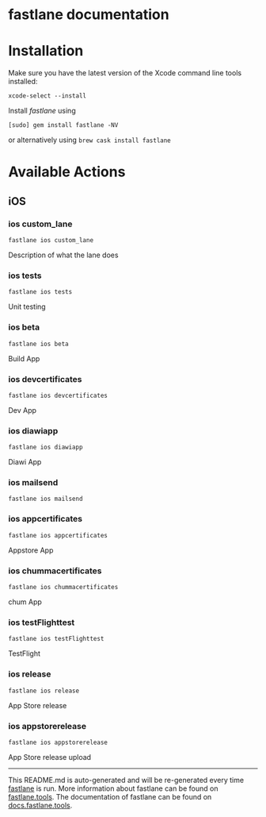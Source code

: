 fastlane documentation
================
# Installation

Make sure you have the latest version of the Xcode command line tools installed:

```
xcode-select --install
```

Install _fastlane_ using
```
[sudo] gem install fastlane -NV
```
or alternatively using `brew cask install fastlane`

# Available Actions
## iOS
### ios custom_lane
```
fastlane ios custom_lane
```
Description of what the lane does
### ios tests
```
fastlane ios tests
```
Unit testing
### ios beta
```
fastlane ios beta
```
Build App
### ios devcertificates
```
fastlane ios devcertificates
```
Dev App
### ios diawiapp
```
fastlane ios diawiapp
```
Diawi App
### ios mailsend
```
fastlane ios mailsend
```

### ios appcertificates
```
fastlane ios appcertificates
```
Appstore App
### ios chummacertificates
```
fastlane ios chummacertificates
```
chum App
### ios testFlighttest
```
fastlane ios testFlighttest
```
TestFlight
### ios release
```
fastlane ios release
```
App Store release
### ios appstorerelease
```
fastlane ios appstorerelease
```
App Store release upload

----

This README.md is auto-generated and will be re-generated every time [fastlane](https://fastlane.tools) is run.
More information about fastlane can be found on [fastlane.tools](https://fastlane.tools).
The documentation of fastlane can be found on [docs.fastlane.tools](https://docs.fastlane.tools).

